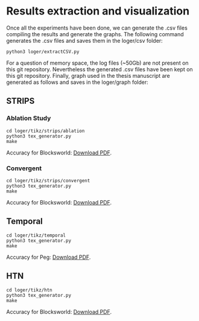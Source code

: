 # Results extraction and visualization

Once all the experiments have been done, we can generate the .csv files compiling the results and generate the graphs. The following command generates the .csv files and saves them in the loger/csv folder:

	python3 loger/extractCSV.py
	
For a question of memory space, the log files (~50Gb) are not present on this git repository. Nevertheless the generated .csv files have been kept on this git repository. Finally, graph used in the thesis manuscript are generated as follows and saves in the loger/graph folder:

## STRIPS
### Ablation Study
	cd loger/tikz/strips/ablation
	python3 tex_generator.py 
	make
 
 
 <p>Accuracy for Blocksworld:  <a href="./loger/graph/strips/ablation/Accuracy_blocksworld.pdf">Download PDF</a>.</p>

### Convergent
	cd loger/tikz/strips/convergent
	python3 tex_generator.py 
	make

 <p>Accuracy for Blocksworld:  <a href="./loger/graph/strips/convergent/Accuracy_blocksworld.pdf">Download PDF</a>.</p>
 
 
## Temporal


	cd loger/tikz/temporal
	python3 tex_generator.py 
	make

 <p>Accuracy for Peg:  <a href="./loger/graph/strips/ablation/Accuracy_peg.pdf">Download PDF</a>.</p>
 
## HTN

 
	cd loger/tikz/htn
	python3 tex_generator.py 
	make

 <p>Accuracy for Blocksworld:  <a href="./loger/graph/strips/ablation/Accuracy_blocksworld.pdf">Download PDF</a>.</p>
